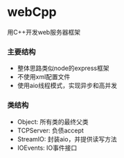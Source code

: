 # webCpp
用C++开发web服务器框架
### 主要结构 ###
* 整体思路类似node的express框架
* 不使用xml配置文件
* 使用aio线程模式，实现异步和高并发
### 类结构 ###
* Object: 所有类的最终父类
* TCPServer: 负债accept
* StreamIO: 封装aio，并提供读写方法
* IOEvents: IO事件接口
